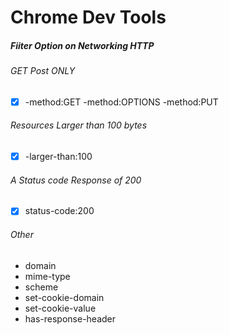 # Chrome Dev Tools

##### Fiiter Option on Networking HTTP 
###### GET Post ONLY  
- [X] -method:GET -method:OPTIONS -method:PUT
###### Resources Larger than 100 bytes  
- [X] -larger-than:100
###### A Status code Response of 200
- [X] status-code:200
###### Other
* domain
* mime-type
* scheme
* set-cookie-domain
* set-cookie-value
* has-response-header
